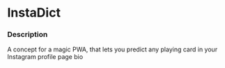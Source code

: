 # InstaDict
### Description
A concept for a magic PWA, that lets you predict any playing card in your Instagram profile page bio
